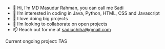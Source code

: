 - 👋 Hi, I’m MD Masudur Rahman, you can call me Sadi
- 👀 I’m interested in coding in Java, Python, HTML, CSS and Javascript  
- 🌱 I love doing big projects
- 💞️ I’m looking to collaborate on open projects
- 📫 Reach out for me at sadiuchiha@gmail.com

Current ongoing project: TAS

<!---
sadiuchiha/sadiuchiha is a ✨ special ✨ repository because its `README.md` (this file) appears on your GitHub profile.
You can click the Preview link to take a look at your changes.
--->
